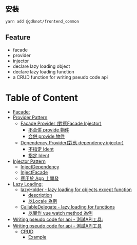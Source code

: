 
<!--#-->

## 安裝
```bash
yarn add @gdknot/frontend_common
```
## Feature
- facade
- provider
- injector
- declare lazy loading object
- declare lazy loading function
- a CRUD function for writing pseudo code api

# Table of Content
- [Facade:](#facade)
- [Provider Pattern](#provider-pattern)
  - [Facade Provider (對應Facade Injector)](#facade-provider-對應facade-injector)
    - [不合併 provide 物件](#不合併-provide-物件)
    - [合併 provide 物件](#合併-provide-物件)
  - [Dependency Provider(對應 dependency injector)](#dependency-provider對應-dependency-injector)
    - [不指定 Ident](#不指定-ident)
    - [指定 Ident](#指定-ident)
- [Injector Pattern](#injector-pattern)
    - [InjectDependency](#injectdependency)
    - [InjectFacade](#injectfacade)
  - [應用於 App 上開發](#應用於-app-上開發)
- [Lazy Loading:](#lazy-loading)
  - [lazyHolder - lazy loading for objects except function](#lazyholder---lazy-loading-for-objects-except-function)
    - [description](#description)
    - [以Locale 為例](#以locale-為例)
  - [CallableDelegate - lazy loading for functions](#callabledelegate---lazy-loading-for-functions)
    - [以實作 vue watch method 為例](#以實作-vue-watch-method-為例)
- [Writing pseudo code for api - 測試API工具:](#writing-pseudo-code-for-api---測試api工具)
- [Writing pseudo code for api - 測試API工具](#writing-pseudo-code-for-api---測試api工具-1)
  - [CRUD](#crud)
    - [Example](#example)



